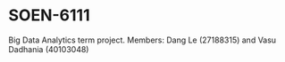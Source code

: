 # SOEN-6111
Big Data Analytics term project. 
Members: Dang Le (27188315) and Vasu Dadhania (40103048)
